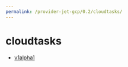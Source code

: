 ```yaml
---
permalink: /provider-jet-gcp/0.2/cloudtasks/
---
```


# cloudtasks



* [v1alpha1](v1alpha1/index.md)